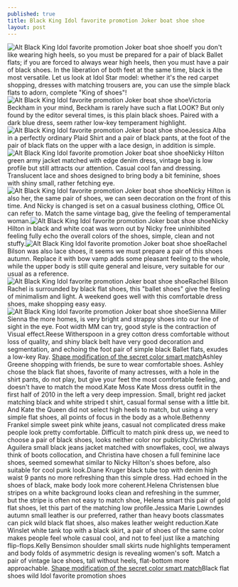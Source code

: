 ```yaml
---
published: true
title: Black King Idol favorite promotion Joker boat shoe shoe
layout: post
---
```

![Alt Black King Idol favorite promotion Joker boat shoe shoe](https://c2.staticflickr.com/2/1634/25438953644_d5c346f6bc_z.jpg)If you don\'t like wearing high heels, so you must be prepared for a pair of black Ballet flats; if you are forced to always wear high heels, then you must have a pair of black shoes. In the liberation of both feet at the same time, black is the most versatile. Let us look at Idol Star model: whether it\'s the red carpet shopping, dresses with matching trousers are, you can use the simple black flats to adorn, complete \"King of shoes\"!![Alt Black King Idol favorite promotion Joker boat shoe shoe](https://c2.staticflickr.com/2/1593/26043713345_7eb2a67122_z.jpg)Victoria Beckham in your mind, Beckham is rarely have such a flat LOOK? But only found by the editor several times, is this plain black shoes. Paired with a dark blue dress, seem rather low-key temperament highlight.![Alt Black King Idol favorite promotion Joker boat shoe shoe](https://c2.staticflickr.com/2/1603/25438965164_8d3b9c4027_z.jpg)Jessica Alba in a perfectly ordinary Plaid Shirt and a pair of black pants, at the foot of the pair of black flats on the upper with a lace design, in addition is simple.![Alt Black King Idol favorite promotion Joker boat shoe shoe](https://c2.staticflickr.com/2/1619/25438970504_6e6a21c10e_z.jpg)Nicky Hilton green army jacket matched with edge denim dress, vintage bag is low profile but still attracts our attention. Casual cool fan and dressing. Translucent lace and shoes designed to bring body a bit feminine, shoes with shiny small, rather fetching eye.![Alt Black King Idol favorite promotion Joker boat shoe shoe](https://c2.staticflickr.com/2/1647/26043729275_6e46c9a4f8_z.jpg)Nicky Hilton is also her, the same pair of shoes, we can seen decoration on the front of this time. And Nicky is changed is set on a casual business clothing, Office OL can refer to. Match the same vintage bag, give the feeling of temperamental woman.![Alt Black King Idol favorite promotion Joker boat shoe shoe](https://c2.staticflickr.com/2/1602/26043734095_cc59d4f74c_z.jpg)Nicky Hilton in black and white coat was worn out by Nicky free uninhibited feeling fully echo the overall colors of the shoes, simple, clean and not stuffy.![Alt Black King Idol favorite promotion Joker boat shoe shoe](https://c2.staticflickr.com/2/1546/25438986554_cf9c6aa967_z.jpg)Rachel Bilson was also lace shoes, it seems we must prepare a pair of this shoes autumn. Replace it with bow vamp adds some pleasant feeling to the whole, while the upper body is still quite general and leisure, very suitable for our usual as a reference.![Alt Black King Idol favorite promotion Joker boat shoe shoe](https://c2.staticflickr.com/2/1523/25977381771_4a12231637_z.jpg)Rachel Bilson Rachel is surrounded by black flat shoes, this \"ballet shoes\" give the feeling of minimalism and light. A weekend goes well with this comfortable dress shoes, make shopping easy easy.![Alt Black King Idol favorite promotion Joker boat shoe shoe](https://c2.staticflickr.com/2/1611/25770913400_5c514a3ae5_z.jpg)Sienna Miller Sienna the more homes, is very bright and strappy shoes into our line of sight in the eye. Foot width MM can try, good style is the contraction of Visual effect.Reese Witherspoon in a grey cotton dress comfortable without loss of quality, and shiny black belt have very good decoration and segmentation, and echoing the foot pair of simple black Ballet flats, exudes a low-key Ray. [Shape modification of the secret color smart match](http://www.focalstyle.com/2016/02/02/shape-modification-of-the-secret-color-smart-match/)Ashley Greene shopping with friends, be sure to wear comfortable shoes. Ashley chose the black flat shoes, favorite of many actresses, with a hole in the shirt pants, do not play, but give your feet the most comfortable feeling, and doesn\'t have to match the mood.Kate Moss Kate Moss dress outfit in the first half of 2010 in the left a very deep impression. Small, bright red jacket matching black and white striped t shirt, casual formal sense with a little bit. And Kate the Queen did not select high heels to match, but using a very simple flat shoes, all points of focus in the body as a whole.Bethenny Frankel simple sweet pink white jeans, casual not complicated dress make people look pretty comfortable. Difficult to match pink dress up, we need to choose a pair of black shoes, looks neither color nor publicity.Christina Aguilera small black jeans jacket matched with snowflakes, cool, we always think of boots collocation, and Christina have chosen a full feminine lace shoes, seemed somewhat similar to Nicky Hilton\'s shoes before, also suitable for cool punk look.Diane Kruger black tube top with denim high waist 9 pants no more refreshing than this simple dress. Had echoed in the shoes of black, make body look more coherent.Helena Christensen blue stripes on a white background looks clean and refreshing in the summer, but the stripe is often not easy to match shoe, Helena smart this pair of gold flat shoes, let this part of the matching low profile.Jessica Marie Lowndes autumn small leather is our preferred, rather than heavy boots classmates can pick wild black flat shoes, also makes leather weight reduction.Kate Winslet white tank top with a black skirt, a pair of shoes of the same color makes people feel whole casual cool, and not to feel just like a matching flip-flops.Kelly Bensimon shoulder small skirts nude highlights temperament and body folds of asymmetric design is revealing women\'s soft. Match a pair of vintage lace shoes, tall without heels, flat-bottom more approachable. [Shape modification of the secret color smart match](http://www.focalstyle.com/2016/02/02/shape-modification-of-the-secret-color-smart-match/)Black flat shoes wild Idol favorite promotion shoes